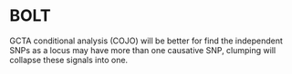 # BOLT

GCTA conditional analysis (COJO) will be better for find the independent SNPs as a locus may have more than one causative SNP, clumping will collapse these signals into one.
